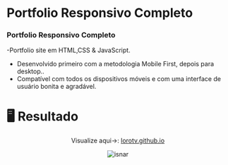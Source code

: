 # Portfolio Responsivo Completo
### Portfolio Responsivo Completo

-Portfolio site em HTML,CSS & JavaScript.
- Desenvolvido primeiro com a metodologia Mobile First, depois para desktop..
- Compatível com todos os dispositivos móveis e com uma interface de usuário bonita e agradável.

# 🖥️ Resultado


<div align="center">
  <p>Visualize aqui->: <a href="https://lorotv.github.io/">lorotv.github.io</a></p>
<img alt="isnar" src="preview.png">
</div>
